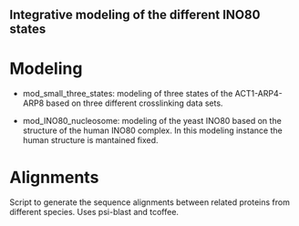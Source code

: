 ## Integrative modeling of the different INO80 states

# Modeling

- mod_small_three_states: modeling of three states of the ACT1-ARP4-ARP8 based on three different crosslinking data sets.

- mod_INO80_nucleosome: modeling of the yeast INO80 based on the structure of the human INO80 complex. In this modeling instance the human structure is mantained fixed. 

# Alignments

Script to generate the sequence alignments between related proteins from different species. 
Uses psi-blast and tcoffee.


